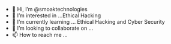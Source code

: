 - 👋 Hi, I’m @smoaktechnologies
- 👀 I’m interested in ...Ethical Hacking
- 🌱 I’m currently learning ... Ethical Hacking and Cyber Security
- 💞️ I’m looking to collaborate on ...
- 📫 How to reach me ...

<!---
smoaktechnologies/smoaktechnologies is a ✨ special ✨ repository because its `README.md` (this file) appears on your GitHub profile.
You can click the Preview link to take a look at your changes.
--->
